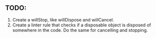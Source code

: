 ## TODO:

1. Create a willStop, like willDispose and willCancel.
2. Create a linter rule that checks if a disposable object is disposed of somewhere in the code. Do the same for cancelling and stopping.